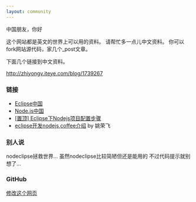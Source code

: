 ```yaml
---
layout: community
---
```




中国朋友，你好

这个网站都是英文的世界上可以用的资料。
请帮忙多一点儿中文资料。 你可以fork网站源代码，家几个_post文章。

下面几个链接到中文资料。

http://zhiyongv.iteye.com/blog/1739267

### 链接

- [Eclipse中国](http://eclipse-china.github.io/)
- [Node.js中国](http://cnodejs.org/)
- [[置顶] Eclipse下Nodejs项目配置步骤](http://blog.csdn.net/ygh_0912/article/details/9108541)
- [eclipse开发nodejs,coffee介绍](zhongwen/eclipse%E5%BC%80%E5%8F%91nodejs%E4%BB%8B%E7%BB%8D.htm) by 姚荣飞

### 别人说 

nodeclipse拯救世界… 
虽然nodeclipse比较简陋但还是能用的 不过代码提示就别想了…

### GitHub

[修改这个网页](https://github.com/Nodeclipse/www.nodeclipse.org/blob/gh-pages/community/chinese.md)
